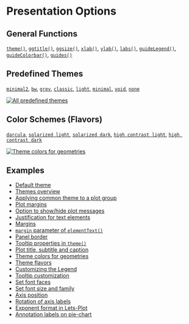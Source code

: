 # Presentation Options

## General Functions

[`theme()`](%api_theme%/theme/index.html),
[`ggtitle()`](%api_label%/ggtitle.html),
[`ggsize()`](%api_lets_plot%/ggsize.html),
[`xlab()`](%api_label%/xlab.html),
[`ylab()`](%api_label%/ylab.html),
[`labs()`](%api_label%/labs.html),
[`guideLegend()`](%api_scale%/guide-legend.html),
[`guideColorbar()`](%api_scale%/guide-colorbar.html),
[`guides()`](%api_scale%/guides.html)

## Predefined Themes

[`minimal2`](%api_theme%/theme-minimal2.html),
[`bw`](%api_theme%/theme-b-w.html),
[`grey`](%api_theme%/theme-grey.html),
[`classic`](%api_theme%/theme-classic.html),
[`light`](%api_theme%/theme-light.html),
[`minimal`](%api_theme%/theme-minimal.html),
[`void`](%api_theme%/theme-void.html),
[`none`](%api_theme%/theme-none.html)

<a href="%nb-complete_themes%">
    <img alt="All predefined themes" src="complete_themes.png" style="block"/>
</a>

## Color Schemes (Flavors)

[`darcula`](%api_theme%/flavor-darcula.html),
[`solarized light`](%api_theme%/flavor-solarized-light.html),
[`solarized dark`](%api_theme%/flavor-solarized-dark.html),
[`high contrast light`](%api_theme%/flavor-high-contrast-light.html),
[`high contrast dark`](%api_theme%/flavor-high-contrast-dark.html)

<a href="%nb-geom_theme_colors%">
    <img alt="Theme colors for geometries" src="flavors.png" style="block"/>
</a>

## Examples

- [Default theme](%nb-default_theme%)
- [Themes overview](%nb-themes%)
- [Applying common theme to a plot group](%nb-gggrid_theme%)
- [Plot margins](%nb-theme_plot_margin%)
- [Option to show/hide plot messages](%nb-theme_plot_message%)
- [Justification for text elements](%nb-hjust_vjust%)
- [Margins](%nb-margins%)
- [`margin` parameter of `elementText()`](%nb-text_margins%)
- [Panel border](%nb-panel_border%)
- [Tooltip properties in `theme()`](%nb-tooltips_theme%)
- [Plot title, subtitle and caption](%nb-title_subtitle_caption%)
- [Theme colors for geometries](%nb-geom_theme_colors%)
- [Theme flavors](%nb-theme_flavors%)
- [Customizing the Legend](%nb-legend%)
- [Tooltip customization](%nb-tooltip_config%)
- [Set font faces](%nb-set_font_faces%)
- [Set font size and family](%nb-font_size_and_family%)
- [Axis position](%nb-axis_position%)
- [Rotation of axis labels](%nb-axis_text_angle%)
- [Exponent format in Lets-Plot](%nb-superscript_exponent%)
- [Annotation labels on pie-chart](%nb-annotations_for_pie%)